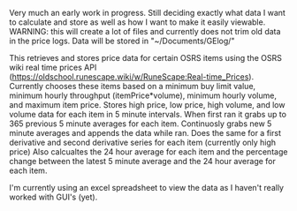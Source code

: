 Very much an early work in progress.  Still deciding exactly what data I want to calculate and store as well as how I want to make it easily viewable.
WARNING: this will create a lot of files and currently does not trim old data in the price logs. 
Data will be stored in "~/Documents/GElog/"

This retrieves and stores price data for certain OSRS items using the OSRS wiki real time prices API (https://oldschool.runescape.wiki/w/RuneScape:Real-time_Prices).
Currently chooses these items based on a minimum buy limit value, minimum hourly throughput (itemPrice*volume), minimum hourly volume, and maximum item price.
Stores high price, low price, high volume, and low volume data for each item in 5 minute intervals.
When first ran it grabs up to 365 previous 5 minute averages for each item. Continuosly grabs new 5 minute averages and appends the data while ran.
Does the same for a first derivative and second derivative series for each item (currently only high price)
Also calcualtes the 24 hour average for each item and the percentage change between the latest 5 minute average and the 24 hour average for each item.

I'm currently using an excel spreadsheet to view the data as I haven't really worked with GUI's (yet).
